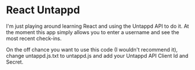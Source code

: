 # React Untappd 

I'm just playing around learning React and using the Untappd API to do it. At the moment this app simply allows you to enter a username and see the most recent check-ins.

On the off chance you want to use this code (I wouldn't recommend it), change untappd.js.txt to untappd.js and add your Untappd API Client Id and Secret.